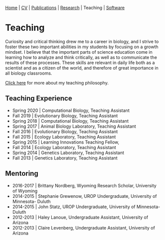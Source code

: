 [Home](https://jessicarick.github.io/testweb) | [CV](../cv/cv.html) | [Publications](../publications/pubs.html) | [Research](../research/research.html) | Teaching | [Software](../software/tools.html)

# Teaching

Curiosity and critical thinking drew me to a career in biology, and I strive to foster these two important abilities in my students by focusing on a growth mindset. I believe that the important parts of science education come in learning how to analyze and think critically, as well as to communicate the results of these processes. These skills are relevant in daily life both as a scientist and as a citizen of the world, and therefore of great importance in all biology classrooms. 

[Click here](teaching_philosophy.pdf) for more about my teaching philosophy.

## Teaching Experience

- Spring 2020 | Computational Biology, Teaching Assistant
- Fall 2019 | Evolutionary Biology, Teaching Assistant
- Spring 2018 | Computational Biology, Teaching Assistant
- Spring 2017 | Animal Biology Laboratory, Teaching Assistant
- Fall 2016 | Evolutionary Biology, Teaching Assistant
- Fall 2015 | Ecology Laboratory, Teaching Assistant
- Spring 2015 | Learning Innovations Teaching Fellow,
- Fall 2014 | Ecology Laboratory, Teaching Assistant
- Spring 2014 | Genetics Laboratory, Teaching Assistant
- Fall 2013 | Genetics Laboratory, Teaching Assistant

## Mentoring

- 2016-2017 | Brittany Nordberg, Wyoming Research Scholar, University of Wyoming
- 2014-2015 | Stephanie Grewenow, UROP Undergraduate, University of Minnesota- Duluth
- 2014-2015 | John Statz, UROP Undergraduate, University of Minnesota- Duluth
- 2012-2013 | Haley Lanoue, Undergraduate Assistant, University of Arizona
- 2012-2013 | Claire Levenberg, Undergraduate Assistant, University of Arizona